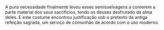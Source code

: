﻿A pura necessidade finalmente levou esses semisselvagens a comerem a parte material dos seus sacrifícios, tendo os deuses desfrutado da alma deles. E este costume encontrou  justificação sob o pretexto da antiga refeição sagrada, um serviço de comunhão de acordo com o uso moderno.